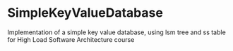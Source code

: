 # SimpleKeyValueDatabase
Implementation of a simple key value database, using lsm tree and ss table for High Load Software Architecture course
